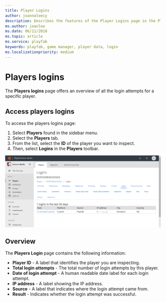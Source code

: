```yaml
---
title: Player Logins
author: joannaleecy
description: Describes the features of the Player Logins page in the PlayFab Game Manager.
ms.author: joanlee
ms.date: 06/11/2018
ms.topic: article
ms.service: playfab
keywords: playfab, game manager, player data, login
ms.localizationpriority: medium
---
```


# Players logins

The **Players logins** page offers an overview of all the login attempts for a specific player.

## Access players logins

To access the players logins page:

1. Select **Players** found in the sidebar menu.
2. Select the  **Players** tab.
3. From the list, select the **ID** of the player you want to inspect.
4. Then, select **Logins** in the **Players** toolbar.

![Game Manager - Access Player Logins](media/tutorials/game-manager-access-player-logins.png)  

## Overview

The **Players Login** page contains the following information:

- **Player ID** - A label that identifies the player you are inspecting.
- **Total login attempts** - The total number of login attempts by this player.
- **Date of login attempt** - A human readable date label for each login attempt.
- **IP address** - A label showing the IP address.
- **Source** - A label that indicates where the login attempt came from.
- **Result** - Indicates whether the login attempt was successful.
